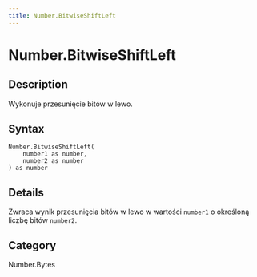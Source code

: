 ```yaml
---
title: Number.BitwiseShiftLeft
---
```


# Number.BitwiseShiftLeft


## Description

Wykonuje przesunięcie bitów w lewo.


## Syntax

```powerquery
Number.BitwiseShiftLeft(
    number1 as number,
    number2 as number
) as number
```


## Details

Zwraca wynik przesunięcia bitów w lewo w wartości <code>number1</code> o określoną liczbę bitów <code>number2</code>.



## Category
Number.Bytes
